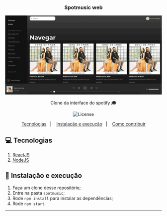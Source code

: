 <h3 align="center">
  Spotmusic web
</h3>
<p align="center">
   <img alt="License" src="Screen%20Recording%202020-03-26%20at%2009.19%20PM.gif">
</p>

<p align="center">Clone da interface do spotify 🎓</p>

<p align="center">
  <img alt="License" src="https://img.shields.io/badge/license-MIT-%2304D361">
</p>

<p align="center">
  <a href="#-Tecnologias">Tecnologias</a>&nbsp;&nbsp;&nbsp;|&nbsp;&nbsp;&nbsp;
  <a href="#-instalacao-e-execução">Instalação e execução</a>&nbsp;&nbsp;&nbsp;|&nbsp;&nbsp;&nbsp;
  <a href="#-como-contribuir">Como contribuir</a>
</p>


## 💻 Tecnologias
1. <a href="https://pt-br.reactjs.org/" target="_blank" alt="ReactJS" >ReactJS</a>
2. <a href="https://nodejs.org/en/" target="_blank" alt="ExpressJS" >NodeJS</a>

## 🚀 Instalação e execução
1. Faça um clone desse repositório;
2. Entre na pasta `spotmusic`;
3. Rode `npm install` para instalar as dependências;
4. Rode `npm start`.
---
